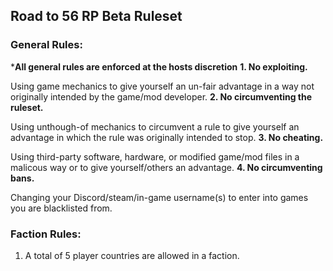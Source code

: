 ## Road to 56 RP Beta Ruleset
### General Rules:
***All general rules are enforced at the hosts discretion**
**1. No exploiting.**

   Using game mechanics to give yourself an un-fair advantage in a way not originally intended by the game/mod developer.
**2. No circumventing the ruleset.**

   Using unthough-of mechanics to circumvent a rule to give yourself an advantage in which the rule was originally intended to stop.
**3. No cheating.**

   Using third-party software, hardware, or modified game/mod files in a malicous way or to give yourself/others an advantage.
**4. No circumventing bans.**

   Changing your Discord/steam/in-game username(s) to enter into games you are blacklisted from.

### Faction Rules:
1. A total of 5 player countries are allowed in a faction.
